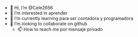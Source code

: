 - 👋 Hi, I’m @Cele2656
- 👀 I’m interested in  aprender
- 🌱 I’m currently learning para ser contadora y programadora 
- 💞️ I’m looking to collaborate on github
  - 📫 How to reach me por mensaje privado

<!---
Cele2656/Cele2656 is a ✨ special ✨ repository because its `README.md` (this file) appears on your GitHub profile.
You can click the Preview link to take a look at your changes.
--->

